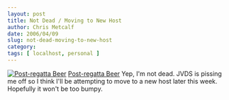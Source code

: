```yaml
---
layout: post
title: Not Dead / Moving to New Host
author: Chris Metcalf
date: 2006/04/09
slug: not-dead-moving-to-new-host
category: 
tags: [ localhost, personal ]
---
```


<a href="http://www.flickr.com/photos/chrismetcalf/126035780/" title="Post-regatta Beer"><img src="http://static.flickr.com/51/126035780_da3b3ec595.jpg" alt="Post-regatta Beer" /></a>
<a href="http://www.flickr.com/photos/chrismetcalf/126035780/">Post-regatta Beer</a>
Yep, I'm not dead.
JVDS is pissing me off so I think I'll be attempting to move to a new host later this week. Hopefully it won't be too bumpy.
